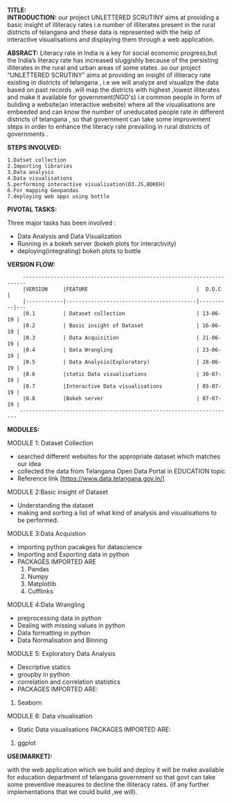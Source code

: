  **TITLE:**                                                                          
**INTRODUCTION:**
 our project UNLETTERED SCRUTINY aims at providing a basic insight of illiteracy rates i.e number of illiterates present in the rural districts of telangana and these data is represented with the help of interactive visualisations 
and displaying them through  a web application. 


**ABSRACT:**
Literacy rate in India is a key for social economic progress,but the India’s literacy rate has increased sluggishly because of the persisting illiterates in the rural and urban areas 
of some states .so our project “UNLETTERED SCRUTINY” aims at providing an insight of illiteracy rate existing in districts of telangana ,
i.e we will analyze and visualize the data based on past records ,will map the districts with highest ,lowest illiterates
and make it available for government(NGO's) i.e common people in form of buliding a website(an interactive website) where all the visualisations are embeeded and can know  the number of uneducated people rate in different districts of telangana ,
so that government can take some improvement steps in order to enhance the literacy rate prevailing in rural districts of governments .


**STEPS INVOLVED:**

    1.Datset collection
    2.Importing libraries
    3.Data analysis 
    4.Data visualisations
    5.performing interactive visualisation(D3.JS,BOKEH)
    6.For mapping Geopandas
    7.deploying web apps using bottle
  
  
  **PIVOTAL TASKS:**
  
  Three major tasks has  been involved :
  
  *  Data Analysis and Data Visualization
  *  Running in a bokeh server (bokeh plots for interactivity)
  * deploying(integrating) bokeh plots to bottle
 
        
  **VERSION FLOW:** 

         -----------------------------------------------------------------------
         |VERSION     |FEATURE                                   |  D.O.C   | 
         |------------|------------------------------------------|----------|---
         |0.1         | Dataset collection                       | 13-06-19 |
         |0.2         | Basic insight of Dataset                 | 16-06-19 |
         |0.3         | Data Acquisition                         | 21-06-19 |
         |0.4         | Data Wrangling                           | 23-06-19 |
         |0.5         | Data Analysis(Exploratory)               | 28-06-19 |
         |0.6         |static Data visualisations                | 30-07-19 |
         |0.7         |Interactive Data visualisations           | 05-07-19 |
         |0.8         |Bokeh server                              | 07-07-19 |
        --------------------------------------------------------------------- 
 **MODULES:**
   
  MODULE 1: Dataset Collection
* searched different websites for the appropriate dataset which matches our idea
* collected the data from Telangana Open Data Portal in EDUCATION topic
* Reference link  [https://www.data.telangana.gov.in/]
 
 MODULE 2:Basic insight of Dataset
* Understanding the dataset
* making and sorting a list of what kind of analysis and visualisations to be performed.
 
 MODULE 3:Data Acquistion
* importing python pacakges for datascience 
*  Importing and Exporting data in python  
*  PACKAGES IMPORTED ARE
    1.  Pandas
    2.  Numpy
    3.  Matplotlib
    4.  Cufflinks
 
MODULE 4:Data Wrangling
* preprocessing data in python
* Dealing with missing values in python
* Data formatting in python
* Data Normalisation and Binning

MODULE 5: Exploratory Data Analysis
* Descriptive statics
* groupby in python
* correlation and correlation statistics
* PACKAGES IMPORTED ARE:
1.  Seaborn


MODULE 6: Data visualisation
* Static Data visualisations
  PACKAGES IMPORTED ARE:
1.  ggplot

**USE(MARKET):**

with the web application which we build and deploy it will be make available for  education department of telangana government so that govt can take some preventive measures to decline the illiteracy rates.
(if any further implementations that we could build ,we will). 